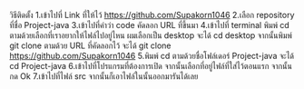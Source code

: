 วิธีติดตั้ง 
1.เข้าไปที่ Link ที่ให้ไว้
https://github.com/Supakorn1046 
2.เลือก repository ที่ชื่อ Project-java
3.เข้าไปที่คำว่า code คัดลอก URL ที่ขึ้นมา 
4.เข้าไปที่ terminal พิมพ์ cd ตามด้วยเลือกที่เราอยากให้ไฟล์ไปอยู่ไหน ผมเลือกเป็น desktop จะได้ cd desktop จากนั้นพิมพ์ git clone ตามด้วย URL ที่คัดลอกไว้ จะได้ git clone https://github.com/Supakorn1046 
5.พิมพ์ cd ตามด้วยชื่อโฟล์เดอร์ Project-java จะได้ cd Project-java 
6.เข้าไปที่โปรแกรมที่ต้องการเปิด จากนั้นเลือกที่อยู่ไฟล์ที่ใส่ไว้ตอนแรก จากนั้นกด Ok 
7.เข้าไปที่ไฟล์ src จากนั้นก็เอาไฟล์ในนั้นออกมารันได้เลย
